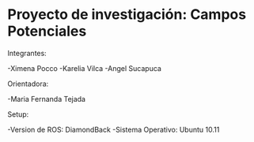 # Proyecto de investigación: Campos Potenciales

Integrantes:

-Ximena Pocco
-Karelia Vilca
-Angel Sucapuca

Orientadora:

-Maria Fernanda Tejada

Setup:

-Version de ROS: DiamondBack
-Sistema Operativo: Ubuntu 10.11
